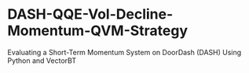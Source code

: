 # DASH-QQE-Vol-Decline-Momentum-QVM-Strategy
Evaluating a Short-Term Momentum System on DoorDash (DASH) Using Python and VectorBT
